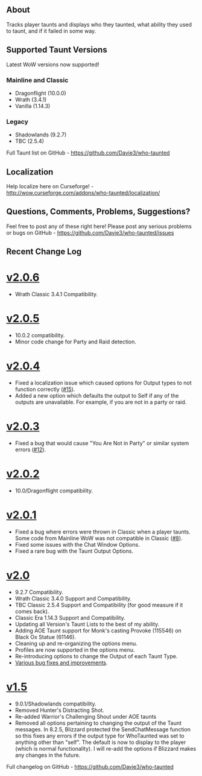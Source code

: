 ## About
Tracks player taunts and displays who they taunted, what ability they used to taunt, and if it failed in some way.

## Supported Taunt Versions
Latest WoW versions now supported!

### Mainline and Classic
- Dragonflight (10.0.0)
- Wrath (3.4.1)
- Vanilla (1.14.3)

### Legacy
- Shadowlands (9.2.7)
- TBC (2.5.4)

Full Taunt list on GitHub - https://github.com/Davie3/who-taunted

## Localization

Help localize here on Curseforge! - http://wow.curseforge.com/addons/who-taunted/localization/

## Questions, Comments, Problems, Suggestions?

Feel free to post any of these right here! Please post any serious problems or bugs on GitHub - https://github.com/Davie3/who-taunted/issues

## Recent Change Log
# [v2.0.6](https://www.curseforge.com/wow/addons/who-taunted/files/4354422)
- Wrath Classic 3.4.1 Compatibility.

# [v2.0.5](https://www.curseforge.com/wow/addons/who-taunted/files/4087970)
- 10.0.2 compatibility.
- Minor code change for Party and Raid detection.

# [v2.0.4](https://www.curseforge.com/wow/addons/who-taunted/files/4077638)
- Fixed a localization issue which caused options for Output types to not function correctly ([#15](https://github.com/Davie3/who-taunted/issues/15)).
- Added a new option which defaults the output to Self if any of the outputs are unavailable. For example, if you are not in a party or raid.

# [v2.0.3](https://www.curseforge.com/wow/addons/who-taunted/files/4053235)
- Fixed a bug that would cause "You Are Not in Party" or similar system errors ([#12](https://github.com/Davie3/who-taunted/issues/12)).

# [v2.0.2](https://www.curseforge.com/wow/addons/who-taunted/files/4051037)
- 10.0/Dragonflight compatibility.

# [v2.0.1](https://www.curseforge.com/wow/addons/who-taunted/files/4017737)
- Fixed a bug where errors were thrown in Classic when a player taunts. Some code from Mainline WoW was not compatible in Classic ([#8](https://github.com/Davie3/who-taunted/issues/8)).
- Fixed some issues with the Chat Window Options.
- Fixed a rare bug with the Taunt Output Options.

# [v2.0](https://www.curseforge.com/wow/addons/who-taunted/files/3996658)
- 9.2.7 Compatibility.
- Wrath Classic 3.4.0 Support and Compatibility.
- TBC Classic 2.5.4 Support and Compatibility (for good measure if it comes back).
- Classic Era 1.14.3 Support and Compatibility.
- Updating all Version's Taunt Lists to the best of my ability.
- Adding AOE Taunt support for Monk's casting Provoke (115546) on Black Ox Statue (61146).
- Cleaning up and re-organizing the options menu.
- Profiles are now supported in the options menu.
- Re-introducing options to change the Output of each Taunt Type.
- [Various bug fixes and improvements](https://github.com/Davie3/who-taunted/releases/tag/v2.0).

# [v1.5](https://www.curseforge.com/wow/addons/who-taunted/files/3081194)
- 9.0.1/Shadowlands compatibility.
- Removed Hunter's Distracting Shot.
- Re-added Warrior's Challenging Shout under AOE taunts
- Removed all options pertaining to changing the output of the Taunt messages. In 8.2.5, Blizzard protected the SendChatMessage function so this fixes any errors if the output type for WhoTaunted was set to anything other than "self". The default is now to display to the player (which is normal functionality). I will re-add the options if Blizzard makes any changes in the future.

Full changelog on GitHub - https://github.com/Davie3/who-taunted